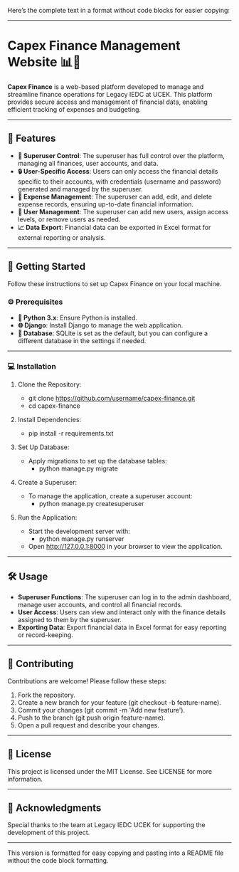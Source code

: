Here’s the complete text in a format without code blocks for easier copying:

---

# Capex Finance Management Website 📊💼

**Capex Finance** is a web-based platform developed to manage and streamline finance operations for Legacy IEDC at UCEK. This platform provides secure access and management of financial data, enabling efficient tracking of expenses and budgeting.

---

## 🌟 Features

- **👤 Superuser Control**: The superuser has full control over the platform, managing all finances, user accounts, and data.
- **🔒 User-Specific Access**: Users can only access the financial details specific to their accounts, with credentials (username and password) generated and managed by the superuser.
- **💸 Expense Management**: The superuser can add, edit, and delete expense records, ensuring up-to-date financial information.
- **👥 User Management**: The superuser can add new users, assign access levels, or remove users as needed.
- **📈 Data Export**: Financial data can be exported in Excel format for external reporting or analysis.

---

## 🚀 Getting Started

Follow these instructions to set up Capex Finance on your local machine.

### ⚙️ Prerequisites

- **🐍 Python 3.x**: Ensure Python is installed.
- **🌐 Django**: Install Django to manage the web application.
- **💾 Database**: SQLite is set as the default, but you can configure a different database in the settings if needed.

---

### 💻 Installation

1. Clone the Repository:
   - git clone https://github.com/username/capex-finance.git
   - cd capex-finance

2. Install Dependencies:
   - pip install -r requirements.txt

3. Set Up Database:
   - Apply migrations to set up the database tables:
     - python manage.py migrate

4. Create a Superuser:
   - To manage the application, create a superuser account:
     - python manage.py createsuperuser

5. Run the Application:
   - Start the development server with:
     - python manage.py runserver
   - Open http://127.0.0.1:8000 in your browser to view the application.

---

## 🛠️ Usage

- **Superuser Functions**: The superuser can log in to the admin dashboard, manage user accounts, and control all financial records.
- **User Access**: Users can view and interact only with the finance details assigned to them by the superuser.
- **Exporting Data**: Export financial data in Excel format for easy reporting or record-keeping.

---

## 🤝 Contributing

Contributions are welcome! Please follow these steps:

1. Fork the repository.
2. Create a new branch for your feature (git checkout -b feature-name).
3. Commit your changes (git commit -m 'Add new feature').
4. Push to the branch (git push origin feature-name).
5. Open a pull request and describe your changes.

---

## 📜 License

This project is licensed under the MIT License. See LICENSE for more information.

---

## 🙏 Acknowledgments

Special thanks to the team at Legacy IEDC UCEK for supporting the development of this project.

---

This version is formatted for easy copying and pasting into a README file without the code block formatting.
